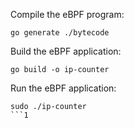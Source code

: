 Compile the eBPF program:
```
go generate ./bytecode
```

Build the eBPF application:
```
go build -o ip-counter
```

Run the eBPF application:
```
sudo ./ip-counter
```1